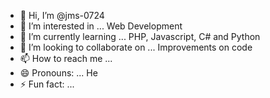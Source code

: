 - 👋 Hi, I’m @jms-0724
- 👀 I’m interested in ... Web Development
- 🌱 I’m currently learning ...   PHP, Javascript, C# and Python
- 💞️ I’m looking to collaborate on ... Improvements on code
- 📫 How to reach me ...
- 😄 Pronouns: ... He
- ⚡ Fun fact: ...

<!---
jms-0724/jms-0724 is a ✨ special ✨ repository because its `README.md` (this file) appears on your GitHub profile.
You can click the Preview link to take a look at your changes.
--->
